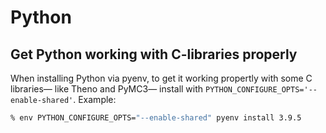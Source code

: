 # Python

## Get Python working with C-libraries properly

When installing Python via pyenv,
to get it working propertly with some C libraries—
like Theno and PyMC3—
install with `PYTHON_CONFIGURE_OPTS='--enable-shared'`.
Example:

```sh
% env PYTHON_CONFIGURE_OPTS="--enable-shared" pyenv install 3.9.5
```

